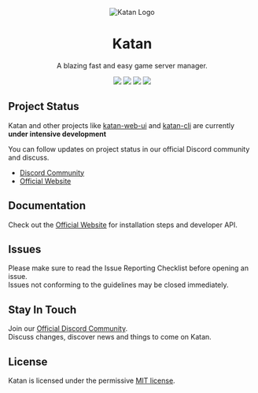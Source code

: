 <p align="center"><img src="https://i.imgur.com/A4T861z.png" alt="Katan Logo"/></p>
<h1 align="center">Katan</h1>
<p align="center">A blazing fast and easy game server manager.</p>

<p align="center">
 <a href="https://github.com/KatanPanel/Katan/stargazers"><img src="https://img.shields.io/github/stars/KatanPanel/Katan?color=%23feca57&label=%E2%98%85%20STARS&style=for-the-badge"></a>
 <a href="https://github.com/KatanPanel/Katan/network/members"><img src="https://img.shields.io/github/forks/KatanPanel/Katan?style=for-the-badge"></a>
 <a href="https://github.com/KatanPanel/Katan/issues"><img src="https://img.shields.io/github/issues/KatanPanel/Katan?style=for-the-badge"></a>
 <a href="LICENSE"><img src="https://img.shields.io/github/license/KatanPanel/Katan?color=%231dd1a1&style=for-the-badge"></a>
</p>

<h2>Project Status</h2>
Katan and other projects like <a href="https://github.com/KatanPanel/katan-ui">katan-web-ui</a> and <a href="https://github.com/KatanPanel/katan-cli">katan-cli</a> are currently <b>under intensive development</b>

You can follow updates on project status in our official Discord community and discuss.

* [Discord Community](https://discord.gg/ey8dwsv)
* [Official Website](https://katanpanel.github.io/katan-website)

<h2>Documentation</h2>
<p>Check out the <a href="https://katanpanel.github.io/katan-website">Official Website</a> for installation steps and developer API.</p>

<h2>Issues</h2>
Please make sure to read the Issue Reporting Checklist before opening an issue.<br/>
Issues not conforming to the guidelines may be closed immediately.
  
<h2>Stay In Touch</h2>
<p>
    Join our <a href="https://discord.gg/ey8dwsv">Official Discord Community</a>.<br/>
    Discuss changes, discover news and things to come on Katan.
</p>
<h2>License</h2>
<p>Katan is licensed under the permissive <a href="https://github.com/KatanPanel/Katan/blob/master/LICENSE">MIT license</a>.</p>
